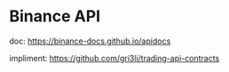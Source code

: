 Binance API 
===========

doc: https://binance-docs.github.io/apidocs

impliment: https://github.com/gri3li/trading-api-contracts
